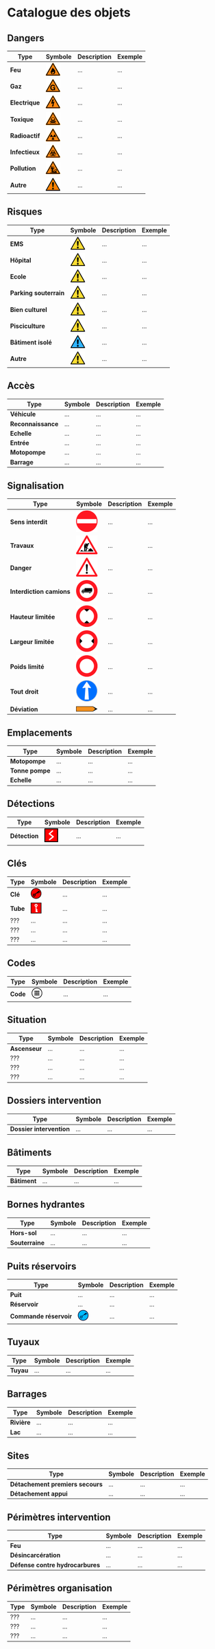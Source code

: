 Catalogue des objets
====================

Dangers
-------

| Type           | Symbole                                                    | Description | Exemple |
| -------------- | ---------------------------------------------------------- | ----------- | ------- |
| **Feu**        | ![danger_feu.png](../symbols/danger_feu.png)               | ...         | ...     |
| **Gaz**        | ![danger_gaz.png](../symbols/danger_gaz.png)               | ...         | ...     |
| **Electrique** | ![danger_electrique.png](../symbols/danger_electrique.png) | ...         | ...     |
| **Toxique**    | ![danger_toxique.png](../symbols/danger_toxique.png)       | ...         | ...     |
| **Radioactif** | ![danger_radioactif.png](../symbols/danger_radioactif.png) | ...         | ...     |
| **Infectieux** | ![danger_infectieux.png](../symbols/danger_infectieux.png) | ...         | ...     |
| **Pollution**  | ![danger_pollution.png](../symbols/danger_pollution.png)   | ...         | ...     |
| **Autre**      | ![danger_autre.png](../symbols/danger_autre.png)           | ...         | ...     |

Risques
-------

| Type                   | Symbole                                                      | Description | Exemple |
| ---------------------- | ------------------------------------------------------------ | ----------- | ------- |
| **EMS**                | ![risque.png](../symbols/risque.png)                         | ...         | ...     |
| **Hôpital**            | ![risque.png](../symbols/risque.png)                         | ...         | ...     |
| **Ecole**              | ![risque.png](../symbols/risque.png)                         | ...         | ...     |
| **Parking souterrain** | ![risque.png](../symbols/risque.png)                         | ...         | ...     |
| **Bien culturel**      | ![risque.png](../symbols/risque.png)                         | ...         | ...     |
| **Pisciculture**       | ![risque.png](../symbols/risque.png)                         | ...         | ...     |
| **Bâtiment isolé**     | ![risque_hydraulique.png](../symbols/risque_hydraulique.png) | ...         | ...     |
| **Autre**              | ![risque.png](../symbols/risque.png)                         | ...         | ...     |

Accès
-----

| Type               | Symbole | Description | Exemple |
| -------------------| ------- | ----------- | ------- |
| **Véhicule**       | ...     | ...         | ...     |
| **Reconnaissance** | ...     | ...         | ...     |
| **Echelle**        | ...     | ...         | ...     |
| **Entrée**         | ...     | ...         | ...     |
| **Motopompe**      | ...     | ...         | ...     |
| **Barrage**        | ...     | ...         | ...     |

Signalisation
-------------

| Type                     | Symbole                                                                                      | Description | Exemple |
| ------------------------ | -------------------------------------------------------------------------------------------- | ----------- | ------- |
| **Sens interdit**        | ![signalisation_sens_interdit.png](../symbols/signalisation_sens_interdit.png)               | ...         | ...     |
| **Travaux**              | ![signalisation_travaux.png](../symbols/signalisation_travaux.png)                           | ...         | ...     |
| **Danger**               | ![signalisation_danger.png](../symbols/signalisation_danger.png)                             | ...         | ...     |
| **Interdiction camions** | ![signalisation_interdiction_camions.png](../symbols/signalisation_interdiction_camions.png) | ...         | ...     |
| **Hauteur limitée**      | ![signalisation_hauteur_limitee.png](../symbols/signalisation_hauteur_limitee.png)           | ...         | ...     |
| **Largeur limitée**      | ![signalisation_largeur_limitee.png](../symbols/signalisation_largeur_limitee.png)           | ...         | ...     |
| **Poids limité**         | ![signalisation_poids_limite.png](../symbols/signalisation_poids_limite.png)                 | ...         | ...     |
| **Tout droit**           | ![signalisation_tout_droit.png](../symbols/signalisation_tout_droit.png)                     | ...         | ...     |
| **Déviation**            | ![signalisation_deviation.png](../symbols/signalisation_deviation.png)                       | ...         | ...     |

Emplacements
------------

| Type            | Symbole | Description | Exemple |
| --------------- | ------- | ----------- | ------- |
| **Motopompe**   | ...     | ...         | ...     |
| **Tonne pompe** | ...     | ...         | ...     |
| **Echelle**     | ...     | ...         | ...     |

Détections
----------

| Type          | Symbole                                    | Description | Exemple |
| ------------- | ------------------------------------------ | ----------- | ------- |
| **Détection** | ![detection.png](../symbols/detection.png) | ...         | ...     |

Clés
----

| Type     | Symbole                                  | Description | Exemple |
| -------- | ---------------------------------------- | ----------- | ------- |
| **Clé**  | ![cle.png](../symbols/cle.png)           | ...         | ...     |
| **Tube** | ![cle_tube.png](../symbols/cle_tube.png) | ...         | ...     |
| ???      | ...                                      | ...         | ...     |
| ???      | ...                                      | ...         | ...     |
| ???      | ...                                      | ...         | ...     |

Codes
-----

| Type     | Symbole                          | Description | Exemple |
| -------- | -------------------------------- | ----------- | ------- |
| **Code** | ![code.png](../symbols/code.png) | ...         | ...     |


Situation
---------

| Type          | Symbole | Description | Exemple |
| ------------- | ------- | ----------- | ------- |
| **Ascenseur** | ...     | ...         | ...     |
| ???           | ...     | ...         | ...     |
| ???           | ...     | ...         | ...     |
| ???           | ...     | ...         | ...     |

Dossiers intervention
---------------------

| Type                     | Symbole | Description | Exemple |
| ------------------------ | ------- | ----------- | ------- |
| **Dossier intervention** | ...     | ...         | ...     |

Bâtiments
---------

| Type         | Symbole | Description | Exemple |
| ------------ | ------- | ----------- | ------- |
| **Bâtiment** | ...     | ...         | ...     |

Bornes hydrantes
----------------

| Type            | Symbole | Description | Exemple |
| ----------------| ------- | ----------- | ------- |
| **Hors-sol**    | ...     | ...         | ...     |
| **Souterraine** | ...     | ...         | ...     |

Puits réservoirs
----------------

| Type                   | Symbole                                                      | Description | Exemple |
| ---------------------- | ------------------------------------------------------------ | ----------- | ------- |
| **Puit**               | ...                                                          | ...         | ...     |
| **Réservoir**          | ...                                                          | ...         | ...     |
| **Commande réservoir** | ![reservoir_commande.png](../symbols/reservoir_commande.png) | ...         | ...     |

Tuyaux
------

| Type      | Symbole | Description | Exemple |
| --------- | ------- | ----------- | ------- |
| **Tuyau** | ...     | ...         | ...     |

Barrages
--------

| Type        | Symbole | Description | Exemple |
| ----------- | ------- | ----------- | ------- |
| **Rivière** | ...     | ...         | ...     |
| **Lac**     | ...     | ...         | ...     |

Sites
-----

| Type                             | Symbole | Description | Exemple |
| -------------------------------- | ------- | ----------- | ------- |
| **Détachement premiers secours** | ...     | ...         | ...     |
| **Détachement appui**            | ...     | ...         | ...     |

Périmètres intervention
-----------------------

| Type                             | Symbole | Description | Exemple |
| -------------------------------- | ------- | ----------- | ------- |
| **Feu**                          | ...     | ...         | ...     |
| **Désincarcération**             | ...     | ...         | ...     |
| **Défense contre hydrocarbures** | ...     | ...         | ...     |

Périmètres organisation
-----------------------

| Type     | Symbole | Description | Exemple |
| -------- | ------- | ----------- | ------- |
| ???      | ...     | ...         | ...     |
| ???      | ...     | ...         | ...     |
| ???      | ...     | ...         | ...     |
